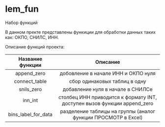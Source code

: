 # lem_fun 
Набор функций

В данном пректе представлены функиции для обработки данных таких как: ОКПО, СНИЛС, ИНН.

Описание функций проекта:

| Название функции | Описание |
| :--------------------: | :---------------------: |
| append_zero | добовление в начале ИНН и ОКПО нуля |
| connect_table | сбор одинаковых таблиц в одну |
| snils_zero | добавление нуля в начале в СНИЛСе |
| inn_int | столбец ИНН приводится к формату INT, доступен вызов функции append_zero |
| bins_label_for_data | разделение таблицы на группы (аналог функции ПРОСМОТР в Excel) |
